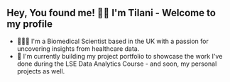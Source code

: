 ## Hey, You found me! 👐🏾 I'm Tilani - Welcome to my profile 

- 👩🏽‍🔬 I'm a Biomedical Scientist based in the UK with a passion for uncovering insights from healthcare data. 
- 🌱 I'm currently building my project portfolio to showcase the work I've done during the LSE Data Analytics Course - and soon, my personal projects as well.
